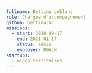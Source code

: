 ```yaml
---
fullname: Bettina Leblanc
role: Chargée d'accompagnement
github: bettinalbc
missions:
  - start: 2020-09-17
    end: 2021-01-17
    status: admin
    employer: DGALN
startups:
  - aides-territoires
---
```

